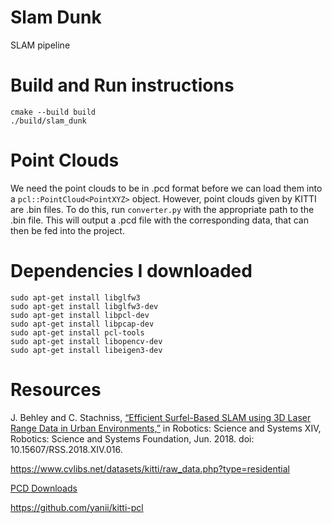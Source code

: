 # Slam Dunk

SLAM pipeline

# Build and Run instructions

```
cmake --build build
./build/slam_dunk
```

# Point Clouds
We need the point clouds to be in .pcd format before we can load them into a `pcl::PointCloud<PointXYZ>` object. However, point clouds given by KITTI are .bin files.
To do this, run `converter.py` with the appropriate path to the .bin file. This will output a .pcd file with the corresponding data, that can then be fed into the project.

# Dependencies I downloaded

```
sudo apt-get install libglfw3
sudo apt-get install libglfw3-dev
sudo apt-get install libpcl-dev
sudo apt-get install libpcap-dev
sudo apt-get install pcl-tools
sudo apt-get install libopencv-dev
sudo apt-get install libeigen3-dev

```

# Resources
J. Behley and C. Stachniss, [“Efficient Surfel-Based SLAM using 3D Laser Range Data in Urban Environments,”](http://www.roboticsproceedings.org/rss14/p16.pdf) in Robotics: Science and Systems XIV, Robotics: Science and Systems Foundation, Jun. 2018. doi: 10.15607/RSS.2018.XIV.016.

https://www.cvlibs.net/datasets/kitti/raw_data.php?type=residential

[PCD Downloads](https://sourceforge.net/projects/pointclouds/files/)

https://github.com/yanii/kitti-pcl
